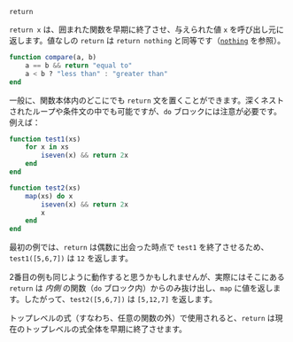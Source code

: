 ```
return
```

`return x` は、囲まれた関数を早期に終了させ、与えられた値 `x` を呼び出し元に返します。値なしの `return` は `return nothing` と同等です（[`nothing`](@ref) を参照）。

```julia
function compare(a, b)
    a == b && return "equal to"
    a < b ? "less than" : "greater than"
end
```

一般に、関数本体内のどこにでも `return` 文を置くことができます。深くネストされたループや条件文の中でも可能ですが、`do` ブロックには注意が必要です。例えば：

```julia
function test1(xs)
    for x in xs
        iseven(x) && return 2x
    end
end

function test2(xs)
    map(xs) do x
        iseven(x) && return 2x
        x
    end
end
```

最初の例では、`return` は偶数に出会った時点で `test1` を終了させるため、`test1([5,6,7])` は `12` を返します。

2番目の例も同じように動作すると思うかもしれませんが、実際にはそこにある `return` は *内側* の関数（`do` ブロック内）からのみ抜け出し、`map` に値を返します。したがって、`test2([5,6,7])` は `[5,12,7]` を返します。

トップレベルの式（すなわち、任意の関数の外）で使用されると、`return` は現在のトップレベルの式全体を早期に終了させます。

